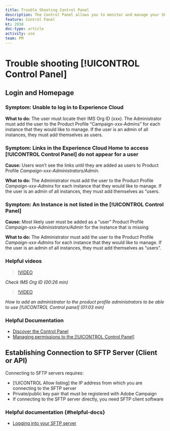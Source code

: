 ```yaml
---
title: Trouble Shooting Control Panel
description: The Control Panel allows you to monitor and manage your SFTP storage by instance and allowlist IP addresses.
feature: Control Panel
kt: 2938
doc-type: article
activity: use
team: PM
---
```


# Trouble shooting [!UICONTROL Control Panel]

## Login and Homepage

### Symptom: Unable to log in to Experience Cloud

**What to do:**
The user must locate their IMS Org ID (xxx). The Administrator must add the user to the Product Profile “Campaign-xxx-Admins”  for each instance that they would like to manage. If the user is an admin of all instances, they must add themselves as users.

### Symptom: Links in the Experience Cloud Home to access [!UICONTROL Control Panel] do not appear for a user 

**Cause:**
Users won’t see the links until they are added as users to Product Profile _Campaign-xxx-Administrators/Admin_.

**What to do:**
The Administrator must add the user to the Product Profile _Campaign-xxx-Admins_  for each instance that they would like to manage. If the user is an admin of all instances, they must add themselves as “users. 

### Symptom: An Instance is not listed in the [!UICONTROL Control Panel]

**Cause:**
Most likely user must be added as a “user” Product Profile _Campaign-xxx-Administrators/Admin_ for the instance that is missing

**What to do:**
The Administrator must add the user to the Product Profile _Campaign-xxx-Admins_  for each instance that they would like to manage. If the user is an admin of all instances, they must add themselves as “users”.

### Helpful videos

>[!VIDEO](https://video.tv.adobe.com/v/27183?quality=12&learn=on)

*Check IMS Org ID (00:26 min)*

>[!VIDEO](https://video.tv.adobe.com/v/27147?quality=12&learn=on)

*How to add an administrator to the product profile administrators to be able to use [!UICONTROL Control panel] (01:03 min)*

### Helpful Documentation

* [Discover the Control Panel](https://experienceleague.adobe.com/docs/control-panel/using/control-panel-home.html?lang=en)
* [Managing permissions to the [!UICONTROL Control Panel]](https://experienceleague.adobe.com/docs/control-panel/using/control-panel-home.html?lang=en)

## Establishing Connection to SFTP Server (Client or API)

Connecting to SFTP servers requires:

* [!UICONTROL Allow listing] the IP address from which you are connecting to the SFTP server  
* Private/public key pair that must be registered with Adobe Campaign
* If connecting to the SFTP server directly, you need SFTP client software

### Helpful documentation {#helpful-docs}

* [Logging into your SFTP server](https://experienceleague.adobe.com/docs/control-panel/using/control-panel-home.html?lang=en)
  